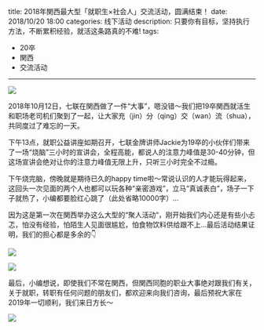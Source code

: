title: 2018年関西最大型「就职生×社会人」交流活动，圆满结束！
date: 2018/10/20 18:00
categories: 线下活动
description: 只要你有目标，坚持执行方法，不断累积经验，就活这条路真的不难!
tags:
- 20卒
- 関西
- 交流活动

---

![](http://wx4.sinaimg.cn/mw690/a9a40e85gy1fzi13s1dngj21ao0t4wwu.jpg)

2018年10月12日，七联在関西做了一件“大事”，嗯没错～我们把19卒関西就活生和职场老司机们聚到了一起，让大家充（jin）分（qing）交（wan）流（shua），共同度过了难忘的一天。

下午13点，就职公益讲座如期召开，七联金牌讲师Jackie为19卒的小伙伴们带来了一场“烧脑”三小时的宣讲会，全程高能，都说人的注意力峰值是30-40分钟，但这场宣讲会绝对让你的注意力峰值无限上升，只听三小时完全不过瘾。

下午烧完脑，傍晚就是期待已久的happy time啦～常说认识的人才能玩得起来，这回头一次见面的两个人也都可以玩各种“亲密游戏”，立马“真诚表白”，场子一下子就热了，小编都要脸红心跳了（此处省略10000字）...

因为这是第一次在関西举办这么大型的“聚人活动“，刚开始我们内心还是有些小忐忑，怕没有经验，怕陌生人见面很尴尬，怕食物饮料供给跟不上...最后活动结果证明，我们的担心都是多余的👇

![](http://wx2.sinaimg.cn/mw690/a9a40e85gy1fzi13gx974j21ao0t6h3x.jpg)

![](http://wx1.sinaimg.cn/mw690/a9a40e85gy1fzi13bou2sj21ao0t67ny.jpg)

最后，小编想说，即使我们不常在関西，但関西同胞的职业大事绝对跟我们有关，关于就职，转职有任何问题的朋友们，都欢迎来向我们咨询，最后预祝大家在2019年一切顺利，我们来日方长～

![](http://wx4.sinaimg.cn/mw690/a9a40e85gy1frs708sw8hj21hc0u0kjl.jpg)